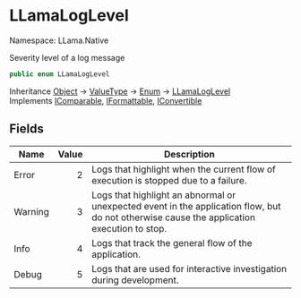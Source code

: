 # LLamaLogLevel

Namespace: LLama.Native

Severity level of a log message

```csharp
public enum LLamaLogLevel
```

Inheritance [Object](https://docs.microsoft.com/en-us/dotnet/api/system.object) → [ValueType](https://docs.microsoft.com/en-us/dotnet/api/system.valuetype) → [Enum](https://docs.microsoft.com/en-us/dotnet/api/system.enum) → [LLamaLogLevel](./llama.native.llamaloglevel.md)<br>
Implements [IComparable](https://docs.microsoft.com/en-us/dotnet/api/system.icomparable), [IFormattable](https://docs.microsoft.com/en-us/dotnet/api/system.iformattable), [IConvertible](https://docs.microsoft.com/en-us/dotnet/api/system.iconvertible)

## Fields

| Name | Value | Description |
| --- | --: | --- |
| Error | 2 | Logs that highlight when the current flow of execution is stopped due to a failure. |
| Warning | 3 | Logs that highlight an abnormal or unexpected event in the application flow, but do not otherwise cause the application execution to stop. |
| Info | 4 | Logs that track the general flow of the application. |
| Debug | 5 | Logs that are used for interactive investigation during development. |
